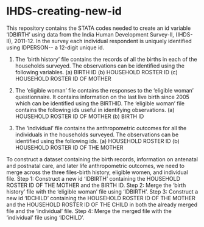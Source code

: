 # IHDS-creating-new-id

This repository contains the STATA codes needed to create an id variable ‘IDBIRTH’ using data from the India Human Development Survey-II, (IHDS-II), 2011-12. In the survey each individual respondent is uniquely identified using IDPERSON-- a 12-digit unique id.

1. The ‘birth history’ file contains the records of all the births in each of the households surveyed. The observations can be identified using the following variables.
  (a) BIRTH ID
  (b) HOUSEHOLD ROSTER ID
  (c) HOUSEHOLD ROSTER ID OF MOTHER
  
2. The ‘eligible woman’ file contains the responses to the ‘eligible woman’ questionnaire. It contains information on the last live birth since 2005 which can be identified using the BIRTHID. The ‘eligible woman’ file contains the following ids useful in identifying observations.
  (a) HOUSEHOLD ROSTER ID OF MOTHER
  (b) BIRTH ID
  
3. The ‘individual’ file contains the anthropometric outcomes for all the individuals in the households surveyed. The observations can be identified using the following ids.
  (a) HOUSEHOLD ROSTER ID
  (b) HOUSEHOLD ROSTER ID OF THE MOTHER
  

To construct a dataset containing the birth records, information on antenatal and postnatal care, and later life anthropometric outcomes, we need to merge across the three files-birth history, eligible women, and individual file. 
Step 1: Construct a new id ‘IDBIRTH’ containing the HOUSEHOLD ROSTER ID OF THE MOTHER and the BIRTH ID.
Step 2: Merge the ‘birth history’ file with the ‘eligible woman’ file using ‘IDBIRTH’.
Step 3: Construct a new id ‘IDCHILD’ containing the HOUSEHOLD ROSTER ID OF THE MOTHER and the HOUSEHOLD ROSTER ID OF THE CHILD in both the already merged file and the ‘individual’ file.
Step 4: Merge the merged file with the ‘individual’ file using ‘IDCHILD’.
